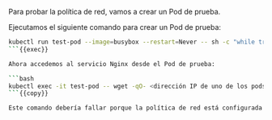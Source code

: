 Para probar la política de red, vamos a crear un Pod de prueba.

Ejecutamos el siguiente comando para crear un Pod de prueba:

```bash
kubectl run test-pod --image=busybox --restart=Never -- sh -c "while true; do echo hello; sleep 5; done"
```{{exec}}

Ahora accedemos al servicio Nginx desde el Pod de prueba:

```bash
kubectl exec -it test-pod -- wget -qO- <dirección IP de uno de los pods creados>
```{{copy}}

Este comando debería fallar porque la política de red está configurada para bloquear el tráfico desde cualquier pod que no tenga la etiqueta `app: nginx`. Esto garantiza que solo los pods etiquetados con `app: nginx` puedan comunicarse con otros recursos, limitando el acceso para mejorar la seguridad y control de tráfico en el clúster.
